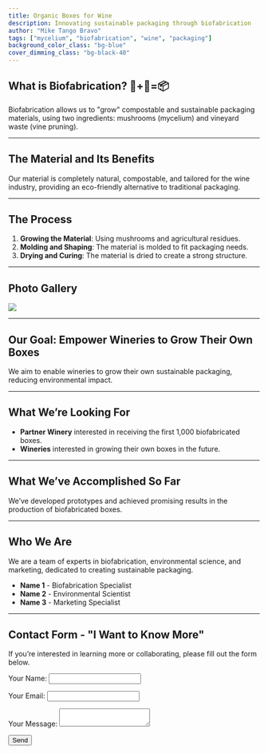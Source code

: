 ```yaml
---
title: Organic Boxes for Wine
description: Innovating sustainable packaging through biofabrication
author: "Mike Tango Bravo"
tags: ["mycelium", "biofabrication", "wine", "packaging"]
background_color_class: "bg-blue"
cover_dimming_class: "bg-black-40"
---
```


## What is Biofabrication? 🍄+🍇=📦

Biofabrication allows us to "grow" compostable and sustainable packaging materials, using two ingredients: mushrooms (mycelium) and vineyard waste (vine pruning).

---

## The Material and Its Benefits

Our material is completely natural, compostable, and tailored for the wine industry, providing an eco-friendly alternative to traditional packaging.

---

## The Process

1. **Growing the Material**: Using mushrooms and agricultural residues.
2. **Molding and Shaping**: The material is molded to fit packaging needs.
3. **Drying and Curing**: The material is dried to create a strong structure.

---

## Photo Gallery


![](/images/fotos/telegram-cloud-photo-size-1-5017394165876633091-y.jpg)


---

## Our Goal: Empower Wineries to Grow Their Own Boxes

We aim to enable wineries to grow their own sustainable packaging, reducing environmental impact.

---

## What We’re Looking For

- **Partner Winery** interested in receiving the first 1,000 biofabricated boxes.
- **Wineries** interested in growing their own boxes in the future.

---

## What We’ve Accomplished So Far

We’ve developed prototypes and achieved promising results in the production of biofabricated boxes.

---

## Who We Are

We are a team of experts in biofabrication, environmental science, and marketing, dedicated to creating sustainable packaging.

- **Name 1** - Biofabrication Specialist
- **Name 2** - Environmental Scientist
- **Name 3** - Marketing Specialist

---

## Contact Form - "I Want to Know More"

If you’re interested in learning more or collaborating, please fill out the form below.

<form name="contact" method="POST" data-netlify="true">
  <input type="hidden" name="form-name" value="contact">
  <p><label>Your Name: <input type="text" name="name"></label></p>
  <p><label>Your Email: <input type="email" name="email"></label></p>
  <p><label>Your Message: <textarea name="message"></textarea></label></p>
  <p><button type="submit">Send</button></p>
</form>

